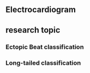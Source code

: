 
## Electrocardiogram

## research topic
### Ectopic Beat classification

### Long-tailed classification
